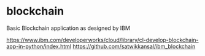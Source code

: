 # blockchain 
Basic Blockchain application as designed by IBM

https://www.ibm.com/developerworks/cloud/library/cl-develop-blockchain-app-in-python/index.html
https://github.com/satwikkansal/ibm_blockchain

